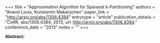 +++
title = "Approximation Algorithm for Sparsest k-Partitioning"
authors = "Anand Louis, Konstantin Makarychev"
paper_link = "http://arxiv.org/abs/1306.4384"
entrytype = "article"
publication_details = "CoRR, abs/1306.4384, 2013, url: <a href='http://arxiv.org/abs/1306.4384' target='_blank'>http://arxiv.org/abs/1306.4384</a>."
conference_date = "2013"
notes = ""
+++

<b>Abstract:</b>
